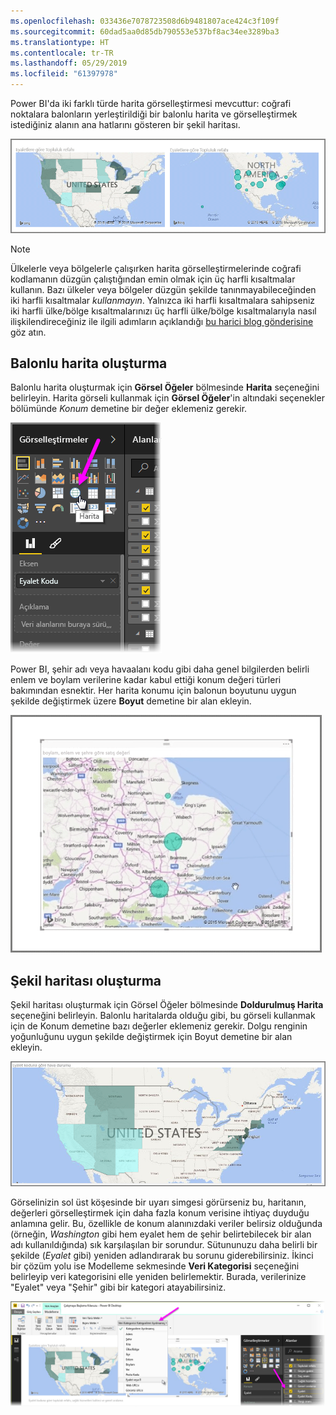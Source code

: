 ```yaml
---
ms.openlocfilehash: 033436e7078723508d6b9481807ace424c3f109f
ms.sourcegitcommit: 60dad5aa0d85db790553e537bf8ac34ee3289ba3
ms.translationtype: HT
ms.contentlocale: tr-TR
ms.lasthandoff: 05/29/2019
ms.locfileid: "61397978"
---
```

Power BI'da iki farklı türde harita görselleştirmesi mevcuttur: coğrafi noktalara balonların yerleştirildiği bir balonlu harita ve görselleştirmek istediğiniz alanın ana hatlarını gösteren bir şekil haritası.

![](media/3-5-create-map-visualizations/3-5_1.png)

> [!NOTE]
> Ülkelerle veya bölgelerle çalışırken harita görselleştirmelerinde coğrafi kodlamanın düzgün çalıştığından emin olmak için üç harfli kısaltmalar kullanın. Bazı ülkeler veya bölgeler düzgün şekilde tanınmayabileceğinden iki harfli kısaltmalar *kullanmayın*.
> Yalnızca iki harfli kısaltmalara sahipseniz iki harfli ülke/bölge kısaltmalarınızı üç harfli ülke/bölge kısaltmalarıyla nasıl ilişkilendireceğiniz ile ilgili adımların açıklandığı [bu harici blog gönderisine](https://blog.ailon.org/how-to-display-2-letter-country-data-on-a-power-bi-map-85fc738497d6#.yudauacxp) göz atın.
> 
> 

## <a name="create-bubble-maps"></a>Balonlu harita oluşturma
Balonlu harita oluşturmak için **Görsel Öğeler** bölmesinde **Harita** seçeneğini belirleyin. Harita görseli kullanmak için **Görsel Öğeler**'in altındaki seçenekler bölümünde *Konum* demetine bir değer eklemeniz gerekir.

![](media/3-5-create-map-visualizations/3-5_2.png)

Power BI, şehir adı veya havaalanı kodu gibi daha genel bilgilerden belirli enlem ve boylam verilerine kadar kabul ettiği konum değeri türleri bakımından esnektir. Her harita konumu için balonun boyutunu uygun şekilde değiştirmek üzere **Boyut** demetine bir alan ekleyin.

![](media/3-5-create-map-visualizations/3-5_3.png)

## <a name="create-shape-maps"></a>Şekil haritası oluşturma
Şekil haritası oluşturmak için Görsel Öğeler bölmesinde **Doldurulmuş Harita** seçeneğini belirleyin. Balonlu haritalarda olduğu gibi, bu görseli kullanmak için de Konum demetine bazı değerler eklemeniz gerekir. Dolgu renginin yoğunluğunu uygun şekilde değiştirmek için Boyut demetine bir alan ekleyin.

![](media/3-5-create-map-visualizations/3-5_4.png)

Görselinizin sol üst köşesinde bir uyarı simgesi görürseniz bu, haritanın, değerleri görselleştirmek için daha fazla konum verisine ihtiyaç duyduğu anlamına gelir. Bu, özellikle de konum alanınızdaki veriler belirsiz olduğunda (örneğin, *Washington* gibi hem eyalet hem de şehir belirtebilecek bir alan adı kullanıldığında) sık karşılaşılan bir sorundur. Sütununuzu daha belirli bir şekilde (*Eyalet* gibi) yeniden adlandırarak bu sorunu giderebilirsiniz. İkinci bir çözüm yolu ise Modelleme sekmesinde **Veri Kategorisi** seçeneğini belirleyip veri kategorisini elle yeniden belirlemektir. Burada, verilerinize "Eyalet" veya "Şehir" gibi bir kategori atayabilirsiniz.

![](media/3-5-create-map-visualizations/3-5_5.png)

